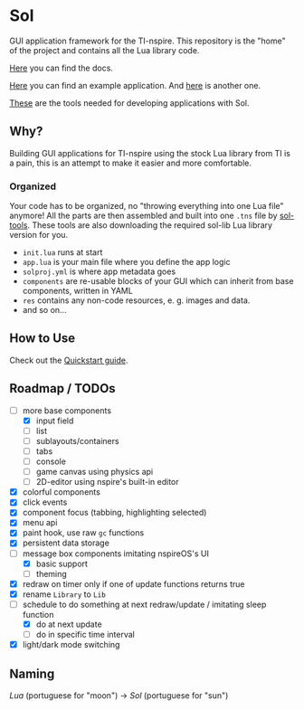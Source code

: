
# Sol

GUI application framework for the TI-nspire. This repository is the "home" of the project
and contains all the Lua library code.

[Here](https://alexcoder04.github.io/sol-docs/) you can find the docs.

[Here](https://github.com/alexcoder04/sol-helloworld) you can find an example application.
And [here](https://github.com/alexcoder04/nclock22) is another one.

[These](https://github.com/alexcoder04/sol-tools) are the tools needed for developing applications with Sol.

## Why?

Building GUI applications for TI-nspire using the stock Lua library from TI
is a pain, this is an attempt to make it easier and more comfortable.

### Organized

Your code has to be organized, no "throwing everything into one Lua file" anymore!
All the parts are then assembled and built into one `.tns` file by [sol-tools](https://github.com/alexcoder04/sol-tools).
These tools are also downloading the required sol-lib Lua library version for you.

 - `init.lua` runs at start
 - `app.lua` is your main file where you define the app logic
 - `solproj.yml` is where app metadata goes
 - `components` are re-usable blocks of your GUI which can inherit from base components, written in YAML
 - `res` contains any non-code resources, e. g. images and data.
 - and so on...

## How to Use

Check out the [Quickstart guide](https://alexcoder04.github.io/sol-docs/quickstart.html).

## Roadmap / TODOs

 - [ ] more base components
   - [x] input field
   - [ ] list
   - [ ] sublayouts/containers
   - [ ] tabs
   - [ ] console
   - [ ] game canvas using physics api
   - [ ] 2D-editor using nspire's built-in editor
 - [x] colorful components
 - [x] click events
 - [x] component focus (tabbing, highlighting selected)
 - [x] menu api
 - [x] paint hook, use raw `gc` functions
 - [x] persistent data storage
 - [ ] message box components imitating nspireOS's UI
   - [x] basic support
   - [ ] theming
 - [x] redraw on timer only if one of update functions returns true
 - [x] rename `Library` to `Lib`
 - [ ] schedule to do something at next redraw/update / imitating sleep function
   - [x] do at next update
   - [ ] do in specific time interval
 - [x] light/dark mode switching

## Naming

*Lua* (portuguese for "moon") -> *Sol* (portuguese for "sun")
